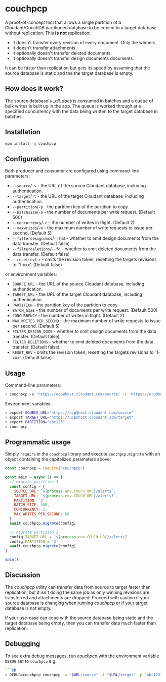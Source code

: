 # couchpcp

A proof-of-concept tool that allows a single partition of a Cloudant/CouchDB partitioned database to be copied to a target database without replication. This **is not** replication:

- It doesn't transfer every revision of every document. Only the winners.
- It doesn't transfer attachments.
- It optionally doesn't transfer deleted documents.
- It optionally doesn't transfer design documents documents.

It can be faster than replication but gets its speed by assuming that the source database is static and the the target database is empty. 

## How does it work?

The source database's __all_docs_ is consumed in batches and a queue of bulk writes is built
up in the app. The queue is worked through at a specified concurrency with the data being written to the target database in batches.

## Installation

```sh
npm install -g couchpcp
```

## Configuration

Both producer and consumer are configured using command-line parameters:

- `--source`/`-s` - the URL of the source Cloudant database, including authentication.
- `--target`/`-t` - the URL of the target Cloudant database, including authentication.
- `--partition`/`-p` - the partition key of the partition to copy
- `--batchsize`/`-b` - the number of documents per write request. (Default 500)
- `--concurrency`/`-c` - the number of writes in flight. (Default 2)
- `--maxwrites`/`-m` - the maximum number of write requests to issue per second. (Default 5)
- `--filterdesigndocs`/`--fdd` - whether to omit design documents from the data transfer. (Default false)
- `--filterdeletions`/`--fd` - whether to omit deleted documents from the data transfer. (Default false)
- `--resetrev`/`-r` - omits the revision token, resetting the targets revisions to `1-xxx'. (Default false)

 or environment variables:

- `SOURCE_URL` - the URL of the source Cloudant database, including authentication.
- `TARGET_URL` - the URL of the target Cloudant database, including authentication.
- `PARTITION` - the partition key of the partition to copy.
- `BATCH_SIZE` - the number of documents per write request. (Default 500)
- `CONCURRENCY` - the number of writes in flight. (Default 2)
- `MAX_WRITES_PER_SECOND` - the maximum number of write requests to issue per second. (Default 5)
- `FILTER_DESIGN_DOCS` - whether to omit design documents from the data transfer. (Default false)
- `FILTER_DELETIONS` - whether to omit deleted documents from the data transfer. (Default false)
- `RESET_REV` - omits the revision token, resetting the targets revisions to `1-xxx'. (Default false)

## Usage

Command-line parameters:

```sh
> couchpcp -s 'https://u:p@host.cloudant.com/source' -t 'https://u:p@host.cloudant.com/target' -p 'abc123'
```

Environment variables:

```sh
> export SOURCE_URL="https://u:p@host.cloudant.com/source"
> export TARGET_URL="https://u:p@host.cloudant.com/target"
> export PARTITION="abc123"
> couchpcp
```

## Programmatic usage

Simply `require` in the `couchpcp` library and execute `couchpcp.migrate` with an object containing the capitalized parameters above:

```js
const couchpcp = require('couchpcp')

const main = async () => {
  // migrate partition 3
  const config = {
    SOURCE_URL: `${process.env.COUCH_URL}/alerts`,
    TARGET_URL: `${process.env.COUCH_URL}/alerts3`,
    PARTITION: '3',
    BATCH_SIZE: 500,
    CONCURRENCY: 2,
    MAX_WRITES_PER_SECOND: 50
  }
  await couchpcp.migrate(config)

  // migrate partition 2
  config.TARGET_URL = `${process.env.COUCH_URL}/alerts2`
  config.PARTITION = '2'
  await couchpcp.migrate(config)
}

main()
```

## Discussion

The _couchpcp_ utility can transfer data from source to target faster than replication, but it isn't doing the same job as only winning revisions are transferred and attachments are dropped. Proceed with caution if your source database is changing when running _couchpcp_ or if your target database is not empty.

If your use-case can cope with the source database being static and the target database being empty, then you can transfer data much faster than replication.

## Debugging

To see extra debug messages, run _couchpcp_ with the environment variable `DEBUG` set to `couchpcp` e.g.

```sh
```sh
> DEBUG=couchpcp couchpcp -s "$URL/source" -t "$URL/target" -p "abc123"
```